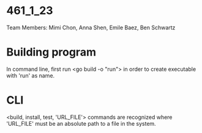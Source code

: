 # 461_1_23
Team Members:
Mimi Chon, Anna Shen, Emile Baez, Ben Schwartz

# Building program
In command line, first run 
<go build -o "run">
in order to create executable with 'run' as name.

# CLI
<build, install, test, 'URL_FILE'> commands are recognized where 'URL_FILE' must be an absolute path to a file in the system.
